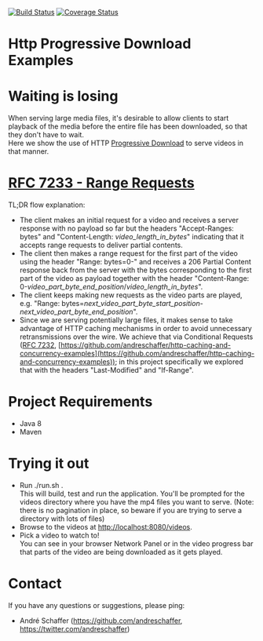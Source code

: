 [![Build Status](https://travis-ci.org/andreschaffer/http-progressive-download-examples.svg?branch=master)](https://travis-ci.org/andreschaffer/http-progressive-download-examples)
[![Coverage Status](https://coveralls.io/repos/github/andreschaffer/http-progressive-download-examples/badge.svg?branch=master)](https://coveralls.io/github/andreschaffer/http-progressive-download-examples?branch=master)
# Http Progressive Download Examples

# Waiting is losing
When serving large media files, it's desirable to allow clients to start playback of the media 
before the entire file has been downloaded, so that they don't have to wait.  
Here we show the use of HTTP [Progressive Download](https://en.wikipedia.org/wiki/Progressive_download) 
to serve videos in that manner.

# [RFC 7233 - Range Requests](https://tools.ietf.org/html/rfc7233)
TL;DR flow explanation:  
- The client makes an initial request for a video and receives a server response with no payload so far
 but the headers "Accept-Ranges: bytes" and "Content-Length: _video_length_in_bytes_" indicating that 
 it accepts range requests to deliver partial contents.  
- The client then makes a range request for the first part of the video using the header 
 "Range: bytes=0-" and receives a 206 Partial Content response back from the server with the bytes 
 corresponding to the first part of the video as payload together with the header "Content-Range: 0-_video_part_byte_end_position_/_video_length_in_bytes_".  
- The client keeps making new requests as the video parts are played, e.g. "Range: bytes=_next_video_part_byte_start_position_-_next_video_part_byte_end_position_".  
- Since we are serving potentially large files, it makes sense to take advantage of HTTP caching mechanisms in order to avoid unnecessary retransmissions over the wire. 
 We achieve that via Conditional Requests ([RFC 7232](https://tools.ietf.org/html/rfc7232), [https://github.com/andreschaffer/http-caching-and-concurrency-examples](https://github.com/andreschaffer/http-caching-and-concurrency-examples));
 in this project specifically we explored that with the headers "Last-Modified" and "If-Range".

# Project Requirements
- Java 8
- Maven

# Trying it out
- Run ./run.sh .  
This will build, test and run the application. You'll be prompted for the videos directory 
where you have the mp4 files you want to serve. 
(Note: there is no pagination in place, so beware if you are trying to serve a directory with lots of files)  
- Browse to the videos at [http://localhost:8080/videos](http://localhost:8080/videos).  
- Pick a video to watch to!  
You can see in your browser Network Panel or in the video progress bar that parts of the video are
being downloaded as it gets played.

# Contact
If you have any questions or suggestions, please ping:
- André Schaffer (https://github.com/andreschaffer, https://twitter.com/andreschaffer)
